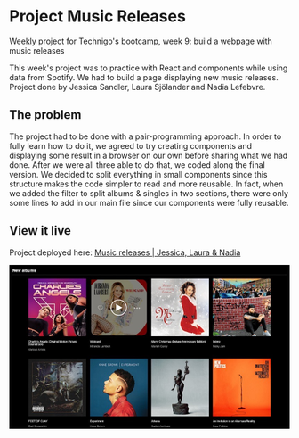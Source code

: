 # Project Music Releases

Weekly project for Technigo's bootcamp, week 9: build a webpage with music releases

This week's project was to practice with React and components while using data from Spotify. We had to build a page displaying new music releases. Project done by Jessica Sandler, Laura Sjölander and Nadia Lefebvre.

## The problem

The project had to be done with a pair-programming approach. In order to fully learn how to do it, we agreed to try creating components and displaying some result in a browser on our own before sharing what we had done. After we were all three able to do that, we coded along the final version. We decided to split everything in small components since this structure makes the code simpler to read and more reusable. In fact, when we added the filter to split albums & singles in two sections, there were only some lines to add in our main file since our components were fully reusable.

## View it live

Project deployed here: [Music releases | Jessica, Laura & Nadia](https://music-releases-spotify.netlify.app/)

<div align="center">
  <img src="screenshot.jpg" />
</div>
